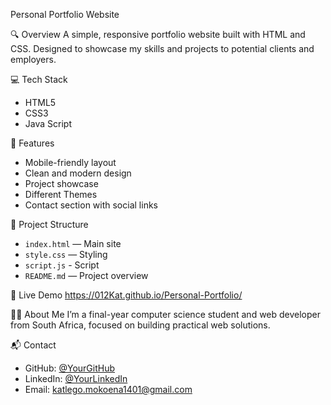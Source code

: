 Personal Portfolio Website

🔍 Overview
A simple, responsive portfolio website built with HTML and CSS. Designed to showcase my skills and projects to potential clients and employers.

💻 Tech Stack
- HTML5
- CSS3
- Java Script

🎯 Features
- Mobile-friendly layout
- Clean and modern design
- Project showcase
- Different Themes
- Contact section with social links

📂 Project Structure
- `index.html` — Main site
- `style.css` — Styling
- `script.js` - Script
- `README.md` — Project overview

🚀 Live Demo
https://012Kat.github.io/Personal-Portfolio/

👨‍💻 About Me
I’m a final-year computer science student and web developer from South Africa, focused on building practical web solutions.

📬 Contact
- GitHub: [@YourGitHub](https://github.com/012Kat)
- LinkedIn: [@YourLinkedIn](https://linkedin.com/in/katlego1401)
- Email: katlego.mokoena1401@gmail.com
